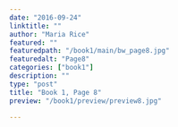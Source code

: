 ```yaml
---
date: "2016-09-24"
linktitle: ""
author: "Maria Rice"
featured: ""
featuredpath: "/book1/main/bw_page8.jpg"
featuredalt: "Page8"
categories: ["book1"]
description: ""
type: "post"
title: "Book 1, Page 8"
preview: "/book1/preview/preview8.jpg"

---
```

